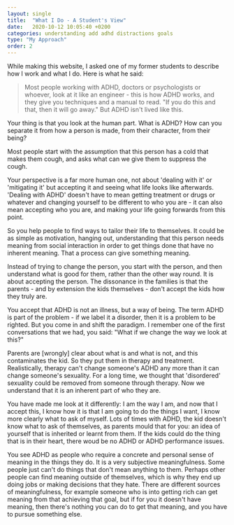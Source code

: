 ```yaml
---
layout: single
title:  "What I Do - A Student's View"
date:   2020-10-12 10:05:40 +0200
categories: understanding add adhd distractions goals
type: "My Approach"
order: 2
---
```


While making this website, I asked one of my former students to describe how I work and what I do. Here is what he said:

> Most people working with ADHD, doctors or psychologists or whoever, look at it like an engineer - this is how ADHD works, and they give you techniques and a manual to read. "If you do this and that, then it will go away." But ADHD isn't lived like this. 
>
Your thing is that you look at the human part. What is ADHD? How can you separate it from how a person is made, from their character, from their being? 
>
Most people start with the assumption that this person has a cold that makes them cough, and asks what can we give them to suppress the cough.
>
Your perspective is a far more human one, not about 'dealing with it' or 'mitigating it' but accepting it and seeing what life looks like afterwards. 'Dealing with ADHD' doesn't have to mean getting treatment or drugs or whatever and changing yourself to be different to who you are - it can also mean accepting who you are, and making your life going forwards from this point.
>
So you help people to find ways to tailor their life to themselves. It could be as simple as motivation, hanging out, understanding that this person needs meaning from social interaction in order to get things done that have no inherent meaning. That a process can give something meaning.
>
Instead of trying to change the person, you start with the person, and then understand what is good for them, rather than the other way round. It is about accepting the person. The dissonance in the families is that the parents - and by extension the kids themselves - don't accept the kids how they truly are.
>
You accept that ADHD is not an illness, but a way of being. The term ADHD is part of the problem - if we label it a disorder, then it is a problem to be righted. But you come in and shift the paradigm. I remember one of the first conversations that we had, you said: "What if we change the way we look at this?"
>
Parents are [wrongly] clear about what is and what is not, and this contaminates the kid. So they put them in therapy and treatment. Realistically, therapy can't change someone's ADHD any more than it can change someone's sexuality. For a long time, we thought that 'disordered' sexuality could be removed from someone through therapy. Now we understand that it is an inherent part of who they are. 
>
You have made me look at it differently: I am the way I am, and now that I accept this, I know how it is that I am going to do the things I want, I know more clearly what to ask of myself. Lots of times with ADHD, the kid doesn't know what to ask of themselves, as parents mould that for you: an idea of yourself that is inherited or learnt from them. If the kids could do the thing that is in their heart, there woud be no ADHD or ADHD performance issues.
>
You see ADHD as people who require a concrete and personal sense of meaning in the things they do. It is a very subjective meaningfulness. Some people just can't do things that don't mean anything to them. Perhaps other people can find meaning outside of themselves, which is why they end up doing jobs or making decisions that they hate. There are different sources of meaningfulness, for example someone who is into getting rich can get meaning from that achieving that goal, but if for you it doesn't have meaning, then there's nothing you can do to get that meaning, and you have to pursue something else.
>
<!-- If I was a mentor, I would first ask parents to think of the most useless activity they can imagine, and then ask them how they would feel if they would have to do that thing. That is what ADHD is like. Maybe they dont conceptualise it as useless, but thats the experience of having ADHD.
> -->



